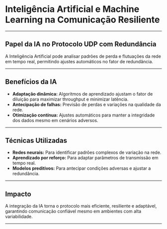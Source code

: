 # Inteligência Artificial e Machine Learning na Comunicação Resiliente

---

## Papel da IA no Protocolo UDP com Redundância

A Inteligência Artificial pode analisar padrões de perda e flutuações da rede em tempo real, permitindo ajustes automáticos no fator de redundância.

---

## Benefícios da IA

- **Adaptação dinâmica:** Algoritmos de aprendizado ajustam o fator de diluição para maximizar throughput e minimizar latência.
- **Antecipação de falhas:** Previsão de perdas e variações na qualidade da rede.
- **Otimização contínua:** Ajustes automáticos para manter a integridade dos dados mesmo em cenários adversos.

---

## Técnicas Utilizadas

- **Redes neurais:** Para identificar padrões complexos de variação na rede.
- **Aprendizado por reforço:** Para adaptar parâmetros de transmissão em tempo real.
- **Modelos preditivos:** Para antecipar condições adversas e ajustar a redundância.

---

## Impacto

A integração da IA torna o protocolo mais eficiente, resiliente e adaptável, garantindo comunicação confiável mesmo em ambientes com alta variabilidade.

---
